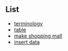 ## List
- [terminology](./terminology.md)
- [table](./table.md)
- [make shopping mall](./makeShoppingMall.md)
- [insert data](./insertData.md)